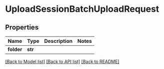 # UploadSessionBatchUploadRequest


## Properties
Name | Type | Description | Notes
------------ | ------------- | ------------- | -------------
**folder** | **str** |  | 

[[Back to Model list]](../README.md#documentation-for-models) [[Back to API list]](../README.md#documentation-for-api-endpoints) [[Back to README]](../README.md)


